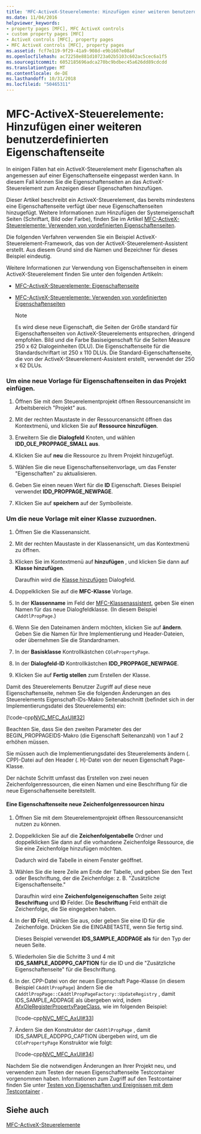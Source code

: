 ```yaml
---
title: 'MFC-ActiveX-Steuerelemente: Hinzufügen einer weiteren benutzerdefinierten Eigenschaftenseite'
ms.date: 11/04/2016
helpviewer_keywords:
- property pages [MFC], MFC ActiveX controls
- custom property pages [MFC]
- ActiveX controls [MFC], property pages
- MFC ActiveX controls [MFC], property pages
ms.assetid: fcf7e119-9f29-41a9-908d-e9b1607e08af
ms.openlocfilehash: ac72258e881d10723a02b5103c602ac5cec6a1f5
ms.sourcegitcommit: 6052185696adca270bc9bdbec45a626dd89cdcdd
ms.translationtype: MT
ms.contentlocale: de-DE
ms.lasthandoff: 10/31/2018
ms.locfileid: "50465311"
---
```

# <a name="mfc-activex-controls-adding-another-custom-property-page"></a>MFC-ActiveX-Steuerelemente: Hinzufügen einer weiteren benutzerdefinierten Eigenschaftenseite

In einigen Fällen hat ein ActiveX-Steuerelement mehr Eigenschaften als angemessen auf einer Eigenschaftenseite eingepasst werden kann. In diesem Fall können Sie die Eigenschaftenseiten an das ActiveX-Steuerelement zum Anzeigen dieser Eigenschaften hinzufügen.

Dieser Artikel beschreibt ein ActiveX-Steuerelement, das bereits mindestens eine Eigenschaftenseite verfügt über neue Eigenschaftenseiten hinzugefügt. Weitere Informationen zum Hinzufügen der Systemeigenschaft Seiten (Schriftart, Bild oder Farbe), finden Sie im Artikel [MFC-ActiveX-Steuerelemente: Verwenden von vordefinierten Eigenschaftenseiten](../mfc/mfc-activex-controls-using-stock-property-pages.md).

Die folgenden Verfahren verwenden Sie ein Beispiel ActiveX-Steuerelement-Framework, das von der ActiveX-Steuerelement-Assistent erstellt. Aus diesem Grund sind die Namen und Bezeichner für dieses Beispiel eindeutig.

Weitere Informationen zur Verwendung von Eigenschaftenseiten in einem ActiveX-Steuerelement finden Sie unter den folgenden Artikeln:

- [MFC-ActiveX-Steuerelemente: Eigenschaftenseite](../mfc/mfc-activex-controls-property-pages.md)

- [MFC-ActiveX-Steuerelemente: Verwenden von vordefinierten Eigenschaftenseiten](../mfc/mfc-activex-controls-using-stock-property-pages.md)

    > [!NOTE]
    >  Es wird diese neue Eigenschaft, die Seiten der Größe standard für Eigenschaftenseiten von ActiveX-Steuerelements entsprechen, dringend empfohlen. Bild und die Farbe Basiseigenschaft für die Seiten Measure 250 x 62 Dialogeinheiten (DLU). Die Eigenschaftenseite für die Standardschriftart ist 250 x 110 DLUs. Die Standard-Eigenschaftenseite, die von der ActiveX-Steuerelement-Assistent erstellt, verwendet der 250 x 62 DLUs.

### <a name="to-insert-a-new-property-page-template-into-your-project"></a>Um eine neue Vorlage für Eigenschaftenseiten in das Projekt einfügen.

1. Öffnen Sie mit dem Steuerelementprojekt öffnen Ressourcenansicht im Arbeitsbereich "Projekt" aus.

1. Mit der rechten Maustaste in der Ressourcenansicht öffnen das Kontextmenü, und klicken Sie auf **Ressource hinzufügen**.

1. Erweitern Sie die **Dialogfeld** Knoten, und wählen **IDD_OLE_PROPPAGE_SMALL aus**.

1. Klicken Sie auf **neu** die Ressource zu Ihrem Projekt hinzugefügt.

1. Wählen Sie die neue Eigenschaftenseitenvorlage, um das Fenster "Eigenschaften" zu aktualisieren.

1. Geben Sie einen neuen Wert für die **ID** Eigenschaft. Dieses Beispiel verwendet **IDD_PROPPAGE_NEWPAGE**.

1. Klicken Sie auf **speichern** auf der Symbolleiste.

### <a name="to-associate-the-new-template-with-a-class"></a>Um die neue Vorlage mit einer Klasse zuzuordnen.

1. Öffnen Sie die Klassenansicht.

1. Mit der rechten Maustaste in der Klassenansicht, um das Kontextmenü zu öffnen.

1. Klicken Sie im Kontextmenü auf **hinzufügen** , und klicken Sie dann auf **Klasse hinzufügen**.

   Daraufhin wird die [Klasse hinzufügen](../ide/add-class-dialog-box.md) Dialogfeld.

1. Doppelklicken Sie auf die **MFC-Klasse** Vorlage.

1. In der **Klassenname** im Feld der [MFC-Klassenassistent](../mfc/reference/mfc-add-class-wizard.md), geben Sie einen Namen für das neue Dialogfeldklasse. (In diesem Beispiel `CAddtlPropPage`.)

1. Wenn Sie den Dateinamen ändern möchten, klicken Sie auf **ändern**. Geben Sie die Namen für Ihre Implementierung und Header-Dateien, oder übernehmen Sie die Standardnamen.

1. In der **Basisklasse** Kontrollkästchen `COlePropertyPage`.

1. In der **Dialogfeld-ID** Kontrollkästchen **IDD_PROPPAGE_NEWPAGE**.

9. Klicken Sie auf **Fertig stellen** zum Erstellen der Klasse.

Damit des Steuerelements Benutzer Zugriff auf diese neue Eigenschaftenseite, nehmen Sie die folgenden Änderungen an des Steuerelements Eigenschaft-IDs-Makro Seitenabschnitt (befindet sich in der Implementierungsdatei des Steuerelements) ein:

[!code-cpp[NVC_MFC_AxUI#32](../mfc/codesnippet/cpp/mfc-activex-controls-adding-another-custom-property-page_1.cpp)]

Beachten Sie, dass Sie den zweiten Parameter des der BEGIN_PROPPAGEIDS-Makro (die Eigenschaft Seitenanzahl) von 1 auf 2 erhöhen müssen.

Sie müssen auch die Implementierungsdatei des Steuerelements ändern (. CPP)-Datei auf den Header (. H)-Datei von der neuen Eigenschaft Page-Klasse.

Der nächste Schritt umfasst das Erstellen von zwei neuen Zeichenfolgenressourcen, die einen Namen und eine Beschriftung für die neue Eigenschaftenseite bereitstellt.

#### <a name="to-add-new-string-resources-to-a-property-page"></a>Eine Eigenschaftenseite neue Zeichenfolgenressourcen hinzu

1. Öffnen Sie mit dem Steuerelementprojekt öffnen Ressourcenansicht nutzen zu können.

1. Doppelklicken Sie auf die **Zeichenfolgentabelle** Ordner und doppelklicken Sie dann auf die vorhandene Zeichenfolge Ressource, die Sie eine Zeichenfolge hinzufügen möchten.

   Dadurch wird die Tabelle in einem Fenster geöffnet.

1. Wählen Sie die leere Zeile am Ende der Tabelle, und geben Sie den Text oder Beschriftung, der die Zeichenfolge: z. B. "Zusätzliche Eigenschaftenseite."

   Daraufhin wird eine **Zeichenfolgeneigenschaften** Seite zeigt **Beschriftung** und **ID** Felder. Die **Beschriftung** Feld enthält die Zeichenfolge, die Sie eingegeben haben.

1. In der **ID** Feld, wählen Sie aus, oder geben Sie eine ID für die Zeichenfolge. Drücken Sie die EINGABETASTE, wenn Sie fertig sind.

   Dieses Beispiel verwendet **IDS_SAMPLE_ADDPAGE als** für den Typ der neuen Seite.

1. Wiederholen Sie die Schritte 3 und 4 mit **IDS_SAMPLE_ADDPPG_CAPTION** für die ID und die "Zusätzliche Eigenschaftenseite" für die Beschriftung.

1. In der. CPP-Datei von der neuen Eigenschaft Page-Klasse (in diesem Beispiel `CAddtlPropPage`) ändern Sie die `CAddtlPropPage::CAddtlPropPageFactory::UpdateRegistry` , damit IDS_SAMPLE_ADDPAGE als übergeben wird, indem [AfxOleRegisterPropertyPageClass](../mfc/reference/registering-ole-controls.md#afxoleregisterpropertypageclass), wie im folgenden Beispiel:

   [!code-cpp[NVC_MFC_AxUI#33](../mfc/codesnippet/cpp/mfc-activex-controls-adding-another-custom-property-page_2.cpp)]

1. Ändern Sie den Konstruktor der `CAddtlPropPage` , damit IDS_SAMPLE_ADDPPG_CAPTION übergeben wird, um die `COlePropertyPage` Konstruktor wie folgt:

   [!code-cpp[NVC_MFC_AxUI#34](../mfc/codesnippet/cpp/mfc-activex-controls-adding-another-custom-property-page_3.cpp)]

Nachdem Sie die notwendigen Änderungen an Ihrer Projekt neu, und verwenden zum Testen der neuen Eigenschaftenseite Testcontainer vorgenommen haben. Informationen zum Zugriff auf den Testcontainer finden Sie unter [Testen von Eigenschaften und Ereignissen mit dem Testcontainer](../mfc/testing-properties-and-events-with-test-container.md) .

## <a name="see-also"></a>Siehe auch

[MFC-ActiveX-Steuerelemente](../mfc/mfc-activex-controls.md)


